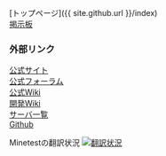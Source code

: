 [トップページ]({{ site.github.url }}/index)  
[掲示板](http://minetest.bbs.fc2.com)  

### 外部リンク
[公式サイト](http://www.minetest.net)    
[公式フォーラム](https://forum.minetest.net)  
[公式Wiki](http://wiki.minetest.net/Main_Page/ja)  
[開発Wiki](http://dev.minetest.net/Main_Page/ja)  
[サーバ一覧](http://servers.minetest.net)  
[Github](https://github.com/minetest)  

Minetestの翻訳状況
<a href="https://hosted.weblate.org/engage/minetest/ja/?utm_source=widget">
<img alt="翻訳状況" src="https://hosted.weblate.org/widgets/minetest/ja/svg-badge.svg">
</a>
